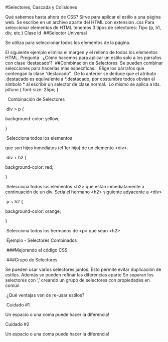 
#Selectores, Cascada y Colisiones

Qué sabemos hasta ahora de CSS?
Sirve para aplicar el estilo a una página web.
Se escribe en un archivo aparte del HTML con extensión .css
Para seleccionar elementos de HTML tenemos 3 tipos de selectores:
Tipo (p, h1, div, etc.)
Clase
Id
​
##Selector Universal


Se utiliza para seleccionar todos los elementos de la página.

El siguiente ejemplo elimina el margen y el relleno de todos los elementos HTML.
Pregunta
​
​
¿Cómo hacemos para aplicar un estilo solo a los párrafos con clase ‘destacado’?
​
##Combinación de Selectores
​
Se pueden combinar selecciones para hacerlas más específicas.
​
​
Elige los párrafos que contengan la clase “destacado”.
​
De lo anterior se deduce que el atributo .destacado es equivalente a *.destacado, por costumbre todos obvian el símbolo * al escribir un selector de clase normal.
​
Lo mismo se aplica a Ids.
p#uno { font-size: 25px; }

​​
​​
Combinación de Selectores

​
div > p {

background-color: yellow;

}

​
Selecciona todos los elementos <p> que son hijos inmediatos (el 1er hijo) de un elemento <div\>.

​
div + h2 {

background-color: red;

}

​
Selecciona todos los elementos <h2\> que están inmediatamente a continuación de un div. Sería el hermano <h2\> siguiente adyacente a <div\>

​
p ~ h2 {

background-color: orange;

}

​
Selecciona todos los hermanos de <p\> que sean <h2\>

​
Ejemplo - Selectores Combinados

​
###Mejorando el código CSS

​
###Grupo de Selectores


Se pueden usar varios selectores juntos.
Esto permite evitar duplicación de estilos.
Además se pueden refinar las diferencias aparte
Se separan los selectores con ‘,’ creando un grupo de selectores con propiedades en común

​
¿Qué ventajas ven de re-usar estilos?

​
Cuidado #1

Un espacio o una coma puede hacer la diferencia!

Cuidado #2

Un espacio o una coma puede hacer la diferencia!
